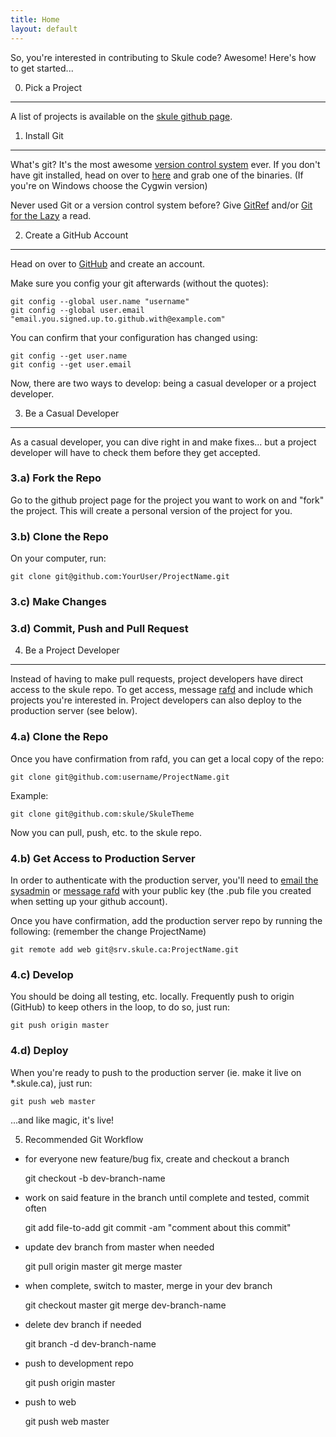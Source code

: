 ```yaml
---
title: Home
layout: default
---
```


So, you're interested in contributing to Skule code? Awesome! Here's how to get started... 


0) Pick a Project
-----------------
A list of projects is available on the [skule github page](http://github.com/skule/).


1) Install Git
--------------

What's git? It's the most awesome [version control system](http://en.wikipedia.org/wiki/Revision_control) ever. 
If you don't have git installed, head on over to [here](http://git-scm.com/download) and grab one of the binaries. 
(If you're on Windows choose the Cygwin version)

Never used Git or a version control system before? 
Give [GitRef](http://gitref.org/) and/or [Git for the Lazy](http://www.spheredev.org/wiki/Git_for_the_lazy) a read.


2) Create a GitHub Account
--------------------------

Head on over to [GitHub](http://github.com/) and create an account.

Make sure you config your git afterwards (without the quotes):

    git config --global user.name "username"
    git config --global user.email "email.you.signed.up.to.github.with@example.com"

You can confirm that your configuration has changed using:

    git config --get user.name
    git config --get user.email

Now, there are two ways to develop: being a casual developer or a project developer.

3) Be a Casual Developer
-------------------------

As a casual developer, you can dive right in and make fixes... but a project developer will have to check them before they get accepted.

### 3.a) Fork the Repo

Go to the github project page for the project you want to work on and "fork" the project.
This will create a personal version of the project for you.

### 3.b) Clone the Repo

On your computer, run:

    git clone git@github.com:YourUser/ProjectName.git
    
### 3.c) Make Changes

### 3.d) Commit, Push and Pull Request

4) Be a Project Developer
-------------------------

Instead of having to make pull requests, project developers have direct access to the skule repo. 
To get access, message [rafd](http://github.com/rafd) and include which projects you're interested in.
Project developers can also deploy to the production server (see below).

### 4.a) Clone the Repo

Once you have confirmation from rafd, you can get a local copy of the repo:

    git clone git@github.com:username/ProjectName.git

Example:

    git clone git@github.com:skule/SkuleTheme

Now you can pull, push, etc. to the skule repo.

### 4.b) Get Access to Production Server

In order to authenticate with the production server, you'll need to [email the sysadmin](mailto:sysadmin@skule.ca) 
or [message rafd](http://github.com/rafd) with your public key (the .pub file you created when setting up your github account).

Once you have confirmation, add the production server repo by running the following: (remember the change ProjectName)

    git remote add web git@srv.skule.ca:ProjectName.git

### 4.c) Develop

You should be doing all testing, etc. locally. Frequently push to origin (GitHub) to keep others in the loop, to do so, just run:

    git push origin master

### 4.d) Deploy

When you're ready to push to the production server (ie. make it live on \*.skule.ca), just run:

    git push web master

...and like magic, it's live!


5) Recommended Git Workflow

 -  for everyone new feature/bug fix, create and checkout a branch 
    
     git checkout -b dev-branch-name

 -  work on said feature in the branch until complete and tested, commit often 

     git add file-to-add
     git commit -am "comment about this commit"

 -  update dev branch from master when needed

     git pull origin master
     git merge master

 -  when complete, switch to master, merge in your dev branch

     git checkout master
     git merge dev-branch-name

 -  delete dev branch if needed 

     git branch -d dev-branch-name

 -  push to development repo

     git push origin master

 -  push to web

     git push web master

